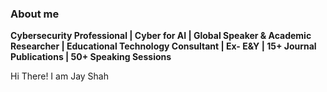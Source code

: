 ### About me

**Cybersecurity Professional | Cyber for AI | Global Speaker & Academic Researcher | Educational Technology Consultant | Ex- E&Y | 15+ Journal Publications | 50+ Speaking Sessions**

Hi There! I am Jay Shah
